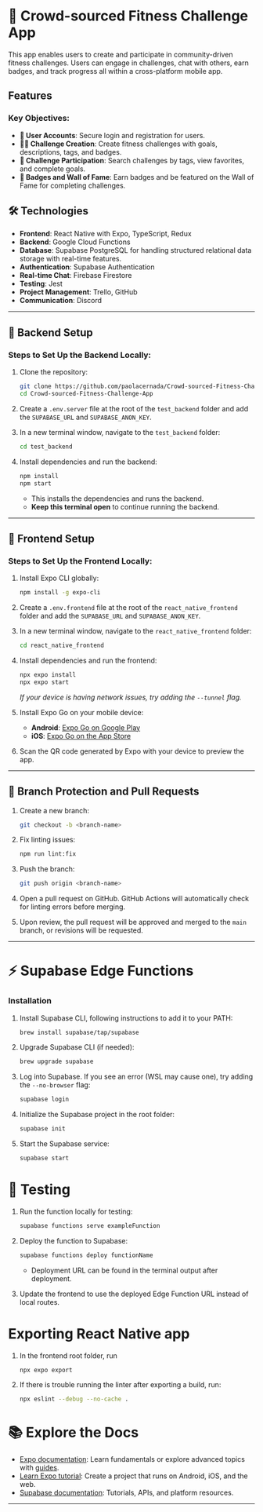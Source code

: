 # 🎯 Crowd-sourced Fitness Challenge App

This app enables users to create and participate in community-driven fitness challenges. Users can engage in challenges, chat with others, earn badges, and track progress all within a cross-platform mobile app.

## Features

### Key Objectives:
- **🔐 User Accounts**: Secure login and registration for users.
- **🏋️‍♂️ Challenge Creation**: Create fitness challenges with goals, descriptions, tags, and badges.
- **🔎 Challenge Participation**: Search challenges by tags, view favorites, and complete goals.
- **🏅 Badges and Wall of Fame**: Earn badges and be featured on the Wall of Fame for completing challenges.

## 🛠️ Technologies

- **Frontend**: React Native with Expo, TypeScript, Redux
- **Backend**: Google Cloud Functions
- **Database**: Supabase PostgreSQL for handling structured relational data storage with real-time features.
- **Authentication**: Supabase Authentication
- **Real-time Chat**: Firebase Firestore
- **Testing**: Jest
- **Project Management**: Trello, GitHub
- **Communication**: Discord

---

## 🚀 Backend Setup

### Steps to Set Up the Backend Locally:

1. Clone the repository:
   ```bash
   git clone https://github.com/paolacernada/Crowd-sourced-Fitness-Challenge-App.git
   cd Crowd-sourced-Fitness-Challenge-App
   ```

2. Create a `.env.server` file at the root of the `test_backend` folder and add the `SUPABASE_URL` and `SUPABASE_ANON_KEY`.

3. In a new terminal window, navigate to the `test_backend` folder:
   ```bash
   cd test_backend
   ```

4. Install dependencies and run the backend:
   ```bash
   npm install
   npm start
   ```
   * This installs the dependencies and runs the backend.
   * **Keep this terminal open** to continue running the backend.

---

## 📱 Frontend Setup

### Steps to Set Up the Frontend Locally:

1. Install Expo CLI globally:
   ```bash
   npm install -g expo-cli
   ```

2. Create a `.env.frontend` file at the root of the `react_native_frontend` folder and add the `SUPABASE_URL` and `SUPABASE_ANON_KEY`.

3. In a new terminal window, navigate to the `react_native_frontend` folder:
   ```bash
   cd react_native_frontend
   ```

4. Install dependencies and run the frontend:
   ```bash
   npx expo install
   npx expo start
   ```

   *If your device is having network issues, try adding the `--tunnel` flag.*

5. Install Expo Go on your mobile device:
   - **Android**: [Expo Go on Google Play](https://play.google.com/store/apps/details?id=host.exp.exponent&hl=en_US)
   - **iOS**: [Expo Go on the App Store](https://apps.apple.com/us/app/expo-go/id982107779)

6. Scan the QR code generated by Expo with your device to preview the app.

---

## 🔄 Branch Protection and Pull Requests

1. Create a new branch:
   ```bash
   git checkout -b <branch-name>
   ```

2. Fix linting issues:
   ```bash
   npm run lint:fix

3. Push the branch:
   ```bash
   git push origin <branch-name>
   ```

4. Open a pull request on GitHub. GitHub Actions will automatically check for linting errors before merging.

5. Upon review, the pull request will be approved and merged to the `main` branch, or revisions will be requested.

---

# ⚡ Supabase Edge Functions

### Installation

1. Install Supabase CLI, following instructions to add it to your PATH:
   ```bash
   brew install supabase/tap/supabase
   ```

2. Upgrade Supabase CLI (if needed):
   ```bash
   brew upgrade supabase
   ```

3. Log into Supabase. If you see an error (WSL may cause one), try adding the `--no-browser` flag:
   ```bash
   supabase login
   ```

4. Initialize the Supabase project in the root folder:
   ```bash
   supabase init
   ```

5. Start the Supabase service:
   ```bash
   supabase start
   ```

# 🧪 Testing

1. Run the function locally for testing:
   ```bash
   supabase functions serve exampleFunction
   ```

2. Deploy the function to Supabase:
   ```bash
   supabase functions deploy functionName
   ```

   - Deployment URL can be found in the terminal output after deployment.

3. Update the frontend to use the deployed Edge Function URL instead of local routes.

# Exporting React Native app
1. In the frontend root folder, run  
   ```bash
   npx expo export
   ```

2. If there is trouble running the linter after exporting a build, run:
   ```bash
   npx eslint --debug --no-cache .
   ```


# 📚 Explore the Docs

- [Expo documentation](https://docs.expo.dev/): Learn fundamentals or explore advanced topics with [guides](https://docs.expo.dev/guides).
- [Learn Expo tutorial](https://docs.expo.dev/tutorial/introduction/): Create a project that runs on Android, iOS, and the web.
- [Supabase documentation](https://supabase.com/docs): Tutorials, APIs, and platform resources.

---
